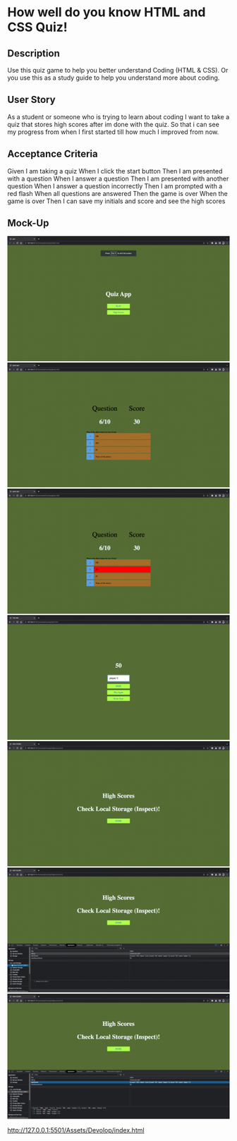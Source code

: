 # How well do you know HTML and CSS Quiz!

## Description
Use this quiz game to help you better understand Coding (HTML & CSS). Or you use this as a study guide to help you understand more about coding.

## User Story
As a student or someone who is trying to learn about coding
I want to take a quiz that stores high scores after im done with the quiz.
So that i can see my progress from when I first started till how much I improved from now.  

## Acceptance Criteria
Given I am taking a quiz
When I click the start button
Then I am presented with a question
When I answer a question
Then I am presented with another question
When I answer a question incorrectly
Then I am prompted with a red flash
When all questions are answered
Then the game is over
When the game is over
Then I can save my initials and score and see the high scores 

## Mock-Up

![Screenshot](img/1.png)
![Screenshot](img/2.png)
![Screenshot](img/3.png)
![Screenshot](img/4.png)
![Screenshot](img/5.png)
![Screenshot](img/6.png)
![Screenshot](img/7.png)

http://127.0.0.1:5501/Assets/Devolop/index.html






